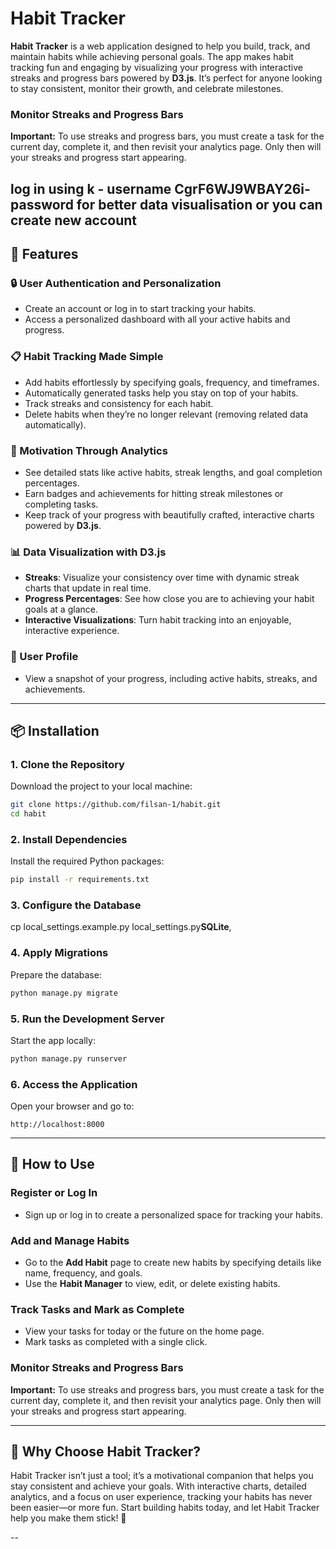 # Habit Tracker

**Habit Tracker** is a web application designed to help you build, track, and maintain habits while achieving personal goals. The app makes habit tracking fun and engaging by visualizing your progress with interactive streaks and progress bars powered by **D3.js**. It’s perfect for anyone looking to stay consistent, monitor their growth, and celebrate milestones.
### Monitor Streaks and Progress Bars
**Important:** To use streaks and progress bars, you must create a task for the current day, complete it, and then revisit your analytics page. Only then will your streaks and progress start appearing.


log in using 
k - username 
CgrF6WJ9WBAY26i- password 
for better data visualisation or you can create new account
---

## 🚀 Features

### 🔒 User Authentication and Personalization
- Create an account or log in to start tracking your habits.
- Access a personalized dashboard with all your active habits and progress.

### 📋 Habit Tracking Made Simple
- Add habits effortlessly by specifying goals, frequency, and timeframes.
- Automatically generated tasks help you stay on top of your habits.
- Track streaks and consistency for each habit.
- Delete habits when they’re no longer relevant (removing related data automatically).

### 🎯 Motivation Through Analytics
- See detailed stats like active habits, streak lengths, and goal completion percentages.
- Earn badges and achievements for hitting streak milestones or completing tasks.
- Keep track of your progress with beautifully crafted, interactive charts powered by **D3.js**.

### 📊 Data Visualization with D3.js
- **Streaks**: Visualize your consistency over time with dynamic streak charts that update in real time.
- **Progress Percentages**: See how close you are to achieving your habit goals at a glance.
- **Interactive Visualizations**: Turn habit tracking into an enjoyable, interactive experience.

### 👤 User Profile
- View a snapshot of your progress, including active habits, streaks, and achievements.

---

## 📦 Installation

### 1. Clone the Repository
Download the project to your local machine:
```bash
git clone https://github.com/filsan-1/habit.git
cd habit
```

### 2. Install Dependencies
Install the required Python packages:
```bash
pip install -r requirements.txt
```

### 3. Configure the Database
cp local_settings.example.py local_settings.py**SQLite**,

### 4. Apply Migrations
Prepare the database:
```bash
python manage.py migrate
```

### 5. Run the Development Server
Start the app locally:
```bash
python manage.py runserver
```

### 6. Access the Application
Open your browser and go to:
```plaintext
http://localhost:8000
```

---

## 🌟 How to Use

### Register or Log In
- Sign up or log in to create a personalized space for tracking your habits.

### Add and Manage Habits
- Go to the **Add Habit** page to create new habits by specifying details like name, frequency, and goals.
- Use the **Habit Manager** to view, edit, or delete existing habits.

### Track Tasks and Mark as Complete
- View your tasks for today or the future on the home page.
- Mark tasks as completed with a single click.

### Monitor Streaks and Progress Bars
**Important:** To use streaks and progress bars, you must create a task for the current day, complete it, and then revisit your analytics page. Only then will your streaks and progress start appearing.

---

## 🎉 Why Choose Habit Tracker?

Habit Tracker isn’t just a tool; it’s a motivational companion that helps you stay consistent and achieve your goals. With interactive charts, detailed analytics, and a focus on user experience, tracking your habits has never been easier—or more fun. Start building habits today, and let Habit Tracker help you make them stick! 🚀

--

